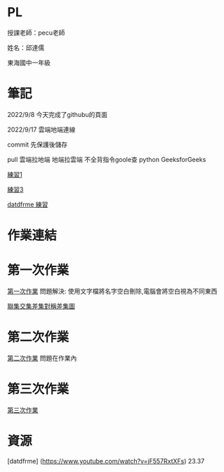 # PL
授課老師：pecu老師

姓名：邱達儒

東海國中一年級

# 筆記
2022/9/8
今天完成了githubu的頁面

2022/9/17
雲端地端連線

commit 先保護後儲存

pull 雲端拉地端 地端拉雲端
不全背指令goole查  python GeeksforGeeks


[練習1](https://github.com/QiuDaru/PL/blob/main/python01.ipynb)

[練習3](https://github.com/QiuDaru/PL/blob/main/%E7%B7%B4%E7%BF%923.ipynb)

[datdfrme 練習](https://github.com/QiuDaru/PL/blob/main/ds%E7%B7%B4%E7%BF%92.ipynb)

# 作業連結
# 第一次作業
[第一次作業](https://github.com/QiuDaru/PL/blob/main/%E7%AC%AC%E4%B8%80%E5%80%8B%E4%BD%9C%E6%A5%AD.ipynb)
問題解決: 使用文字檔將名字空白刪除,電腦會將空白視為不同東西

[聯集交集差集對稱差集圖](https://raw.githubusercontent.com/QiuDaru/PL/main/set-01.webp)
# 第二次作業
[第二次作業](https://github.com/QiuDaru/PL/blob/main/homework2.ipynb)
問題在作業內
# 第三次作業
[第三次作業](https://github.com/QiuDaru/PL/blob/main/homework3.ipynb)
# 資源

[datdfrme]  (https://www.youtube.com/watch?v=jF557RxtXFs)  23.37
